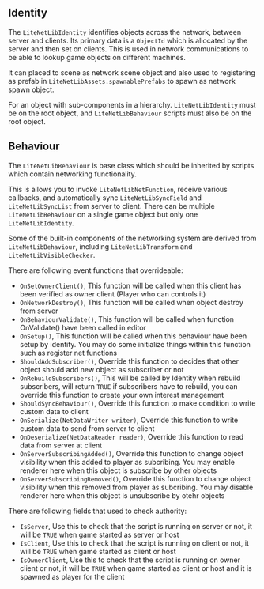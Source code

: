 ## Identity

The `LiteNetLibIdentity` identifies objects across the network, between server and clients. Its primary data is a `ObjectId` which is allocated by the server and then set on clients. This is used in network communications to be able to lookup game objects on different machines. 

It can placed to scene as network scene object and also used to registering as prefab in `LiteNetLibAssets.spawnablePrefabs` to spawn as network spawn object.

For an object with sub-components in a hierarchy. `LiteNetLibIdentity` must be on the root object, and `LiteNetLibBehaviour` scripts must also be on the root object.

## Behaviour

The `LiteNetLibBehaviour` is base class which should be inherited by scripts which contain networking functionality.

This is allows you to invoke `LiteNetLibNetFunction`, receive various callbacks, and automatically sync `LiteNetLibSyncField` and `LiteNetLibSyncList` from server to client. There can be multiple `LiteNetLibBehaviour` on a single game object but only one `LiteNetLibIdentity`. 

Some of the built-in components of the networking system are derived from `LiteNetLibBehaviour`, including `LiteNetLibTransform` and `LiteNetLibVisibleChecker`.

There are following event functions that overrideable:
- `OnSetOwnerClient()`, This function will be called when this client has been verified as owner client (Player who can controls it)
- `OnNetworkDestroy()`, This function will be called when object destroy from server
- `OnBehaviourValidate()`, This function will be called when function OnValidate() have been called in editor
- `OnSetup()`, This function will be called when this behaviour have been setup by identity. You may do some initialize things within this function such as register net functions
- `ShouldAddSubscriber()`, Override this function to decides that other object should add new object as subscriber or not
- `OnRebuildSubscribers()`, This will be called by Identity when rebuild subscribers, will return `TRUE` if subscribers have to rebuild, you can override this function to create your own interest management
- `ShouldSyncBehaviour()`, Override this function to make condition to write custom data to client
- `OnSerialize(NetDataWriter writer)`, Override this function to write custom data to send from server to client
- `OnDeserialize(NetDataReader reader)`, Override this function to read data from server at client
- `OnServerSubscribingAdded()`, Override this function to change object visibility when this added to player as subcribing. You may enable renderer here when this object is subscribe by other objects
- `OnServerSubscribingRemoved()`, Override this function to change object visibility when this removed from player as subcribing. You may disable renderer here when this object is unsubscribe by otehr objects

There are following fields that used to check authority:
- `IsServer`, Use this to check that the script is running on server or not, it will be `TRUE` when game started as server or host
- `IsClient`, Use this to check that the script is running on client or not, it will be `TRUE` when game started as client or host
- `IsOwnerClient`, Use this to check that the script is running on owner client or not, it will be `TRUE` when game started as client or host and it is spawned as player for the client